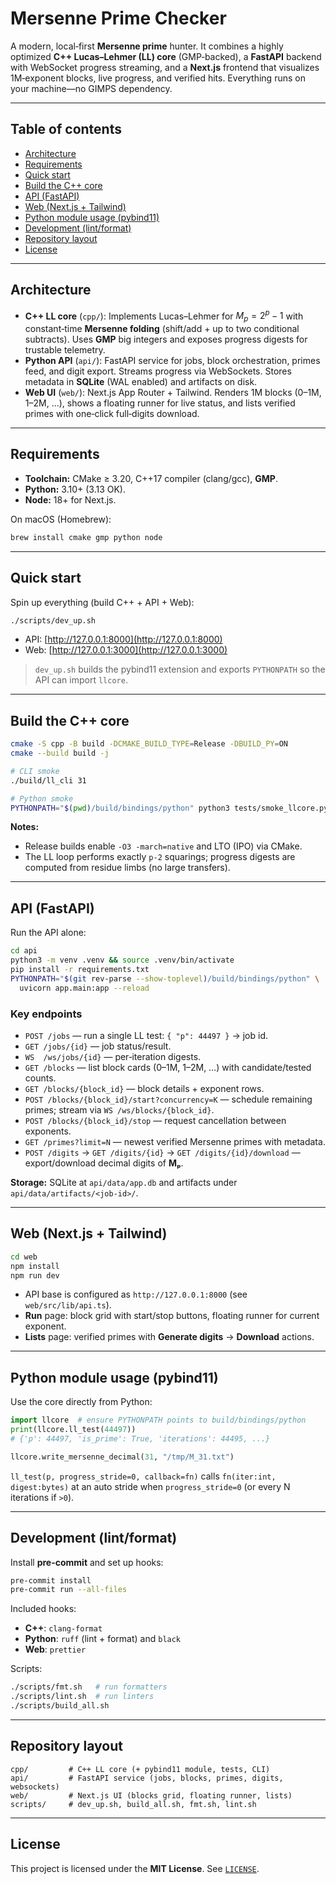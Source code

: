 # Mersenne Prime Checker

A modern, local‑first **Mersenne prime** hunter. It combines a highly optimized **C++ Lucas–Lehmer (LL) core** (GMP‑backed), a **FastAPI** backend with WebSocket progress streaming, and a **Next.js** frontend that visualizes 1M‑exponent blocks, live progress, and verified hits. Everything runs on your machine—no GIMPS dependency.

---

## Table of contents

* [Architecture](#architecture)
* [Requirements](#requirements)
* [Quick start](#quick-start)
* [Build the C++ core](#build-the-c-core)
* [API (FastAPI)](#api-fastapi)
* [Web (Next.js + Tailwind)](#web-nextjs--tailwind)
* [Python module usage (pybind11)](#python-module-usage-pybind11)
* [Development (lint/format)](#development-lintformat)
* [Repository layout](#repository-layout)
* [License](#license)

---

## Architecture

* **C++ LL core** (`cpp/`): Implements Lucas–Lehmer for $M_p = 2^p-1$ with constant‑time **Mersenne folding** (shift/add + up to two conditional subtracts). Uses **GMP** big integers and exposes progress digests for trustable telemetry.
* **Python API** (`api/`): FastAPI service for jobs, block orchestration, primes feed, and digit export. Streams progress via WebSockets. Stores metadata in **SQLite** (WAL enabled) and artifacts on disk.
* **Web UI** (`web/`): Next.js App Router + Tailwind. Renders 1M blocks (0–1M, 1–2M, …), shows a floating runner for live status, and lists verified primes with one‑click full‑digits download.

---

## Requirements

* **Toolchain:** CMake ≥ 3.20, C++17 compiler (clang/gcc), **GMP**.
* **Python:** 3.10+ (3.13 OK).
* **Node:** 18+ for Next.js.

On macOS (Homebrew):

```bash
brew install cmake gmp python node
```

---

## Quick start

Spin up everything (build C++ + API + Web):

```bash
./scripts/dev_up.sh
```

* API: [http://127.0.0.1:8000](http://127.0.0.1:8000)
* Web: [http://127.0.0.1:3000](http://127.0.0.1:3000)

> `dev_up.sh` builds the pybind11 extension and exports `PYTHONPATH` so the API can import `llcore`.

---

## Build the C++ core

```bash
cmake -S cpp -B build -DCMAKE_BUILD_TYPE=Release -DBUILD_PY=ON
cmake --build build -j

# CLI smoke
./build/ll_cli 31

# Python smoke
PYTHONPATH="$(pwd)/build/bindings/python" python3 tests/smoke_llcore.py
```

**Notes:**

* Release builds enable `-O3 -march=native` and LTO (IPO) via CMake.
* The LL loop performs exactly `p-2` squarings; progress digests are computed from residue limbs (no large transfers).

---

## API (FastAPI)

Run the API alone:

```bash
cd api
python3 -m venv .venv && source .venv/bin/activate
pip install -r requirements.txt
PYTHONPATH="$(git rev-parse --show-toplevel)/build/bindings/python" \
  uvicorn app.main:app --reload
```

### Key endpoints

* `POST /jobs` — run a single LL test: `{ "p": 44497 }` → job id.
* `GET /jobs/{id}` — job status/result.
* `WS  /ws/jobs/{id}` — per‑iteration digests.
* `GET /blocks` — list block cards (0–1M, 1–2M, …) with candidate/tested counts.
* `GET /blocks/{block_id}` — block details + exponent rows.
* `POST /blocks/{block_id}/start?concurrency=K` — schedule remaining primes; stream via `WS /ws/blocks/{block_id}`.
* `POST /blocks/{block_id}/stop` — request cancellation between exponents.
* `GET /primes?limit=N` — newest verified Mersenne primes with metadata.
* `POST /digits` → `GET /digits/{id}` → `GET /digits/{id}/download` — export/download decimal digits of **Mₚ**.

**Storage:** SQLite at `api/data/app.db` and artifacts under `api/data/artifacts/<job-id>/`.

---

## Web (Next.js + Tailwind)

```bash
cd web
npm install
npm run dev
```

* API base is configured as `http://127.0.0.1:8000` (see `web/src/lib/api.ts`).
* **Run** page: block grid with start/stop buttons, floating runner for current exponent.
* **Lists** page: verified primes with **Generate digits** → **Download** actions.

---

## Python module usage (pybind11)

Use the core directly from Python:

```python
import llcore  # ensure PYTHONPATH points to build/bindings/python
print(llcore.ll_test(44497))
# {'p': 44497, 'is_prime': True, 'iterations': 44495, ...}

llcore.write_mersenne_decimal(31, "/tmp/M_31.txt")
```

`ll_test(p, progress_stride=0, callback=fn)` calls `fn(iter:int, digest:bytes)` at an auto stride when `progress_stride=0` (or every N iterations if `>0`).

---

## Development (lint/format)

Install **pre-commit** and set up hooks:

```bash
pre-commit install
pre-commit run --all-files
```

Included hooks:

* **C++**: `clang-format`
* **Python**: `ruff` (lint + format) and `black`
* **Web**: `prettier`

Scripts:

```bash
./scripts/fmt.sh   # run formatters
./scripts/lint.sh  # run linters
./scripts/build_all.sh
```

---

## Repository layout

```
cpp/         # C++ LL core (+ pybind11 module, tests, CLI)
api/         # FastAPI service (jobs, blocks, primes, digits, websockets)
web/         # Next.js UI (blocks grid, floating runner, lists)
scripts/     # dev_up.sh, build_all.sh, fmt.sh, lint.sh
```

---

## License

This project is licensed under the **MIT License**. See [`LICENSE`](./LICENSE).
